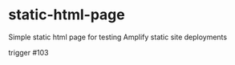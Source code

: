 # static-html-page
Simple static html page for testing Amplify static site deployments

trigger #103
